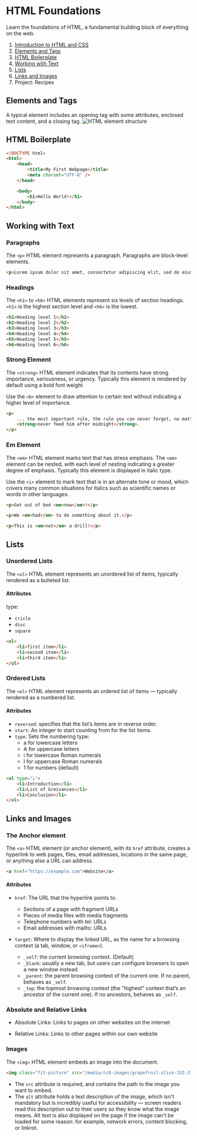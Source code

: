 # HTML Foundations

Learn the foundations of HTML, a fundamental building block of everything on the web.

1. [Introduction to HTML and CSS](#introduction-to-html-and-css)
2. [Elements and Tags](#elements-and-tags)
3. [HTML Boilerplate](#html-boilerplate)
4. [Working with Text](#working-with-text)
5. [Lists](#lists)
6. [Links and Images](#links-and-images)
7. Project: Recipes

## Elements and Tags

A typical element includes an opening tag with some attributes, enclosed text content, and a closing tag.
![HTML element structure](https://developer.mozilla.org/en-US/docs/Glossary/Element/anatomy-of-an-html-element.png)

## HTML Boilerplate

```html
<!DOCTYPE html>
<html>
	<head>
		<title>My First Webpage</title>
		<meta charset="UTF-8" />
	</head>

	<body>
		<h1>Hello World!</h1>
	</body>
</html>
```

## Working with Text

### Paragraphs

The `<p>` HTML element represents a paragraph. Paragraphs are block-level elements.

```html
<p>Lorem ipsum dolor sit amet, consectetur adipiscing elit, sed do eiusmod tempor incididunt ut labore et dolore magna aliqua.</p>
```

### Headings

The `<h1>` to `<h6>` HTML elements represent six levels of section headings. `<h1>` is the highest section level and `<h6>` is the lowest.

```html
<h1>Heading level 1</h1>
<h2>Heading level 2</h2>
<h3>Heading level 3</h3>
<h4>Heading level 4</h4>
<h5>Heading level 5</h5>
<h6>Heading level 6</h6>
```

### Strong Element

The `<strong>` HTML element indicates that its contents have strong importance, seriousness, or urgency. Typically this element is rendered by default using a bold font weight.

Use the `<b>` element to draw attention to certain text without indicating a higher level of importance.

```html
<p>
	... the most important rule, the rule you can never forget, no matter how much he cries, no matter how much he begs:
	<strong>never feed him after midnight</strong>.
</p>
```

### Em Element

The `<em>` HTML element marks text that has stress emphasis. The `<em>` element can be nested, with each level of nesting indicating a greater degree of emphasis. Typically this element is displayed in italic type.

Use the `<i>` element to mark text that is in an alternate tone or mood, which covers many common situations for italics such as scientific names or words in other languages.

```html
<p>Get out of bed <em>now</em>!</p>

<p>We <em>had</em> to do something about it.</p>

<p>This is <em>not</em> a drill!</p>
```

## Lists

### Unordered Lists

The `<ul>` HTML element represents an unordered list of items, typically rendered as a bulleted list.

#### Attributes

type:

-   `cricle`
-   `disc`
-   `square`

```html
<ul>
	<li>first item</li>
	<li>second item</li>
	<li>third item</li>
</ul>
```

### Ordered Lists

The `<ol>` HTML element represents an ordered list of items — typically rendered as a numbered list.

#### Attributes

-   `reversed`: specifies that the list’s items are in reverse order.
-   `start`: An integer to start counting from for the list items.
-   `type`: Sets the numbering type:
    -   a for lowercase letters
    -   A for uppercase letters
    -   i for lowercase Roman numerals
    -   I for uppercase Roman numerals
    -   1 for numbers (default)

```html
<ol type="i">
	<li>Introduction</li>
	<li>List of Greivances</li>
	<li>Conclusion</li>
</ol>
```

## Links and Images

### The Anchor element

The `<a>` HTML element (or anchor element), with its `href` attribute, creates a hyperlink to web pages, files, email addresses, locations in the same page, or anything else a URL can address.

```html
<a href="https://example.com">Website</a>
```

#### Attributes

-   `href`: The URL that the hyperlink points to.
    -   Sections of a page with fragment URLs
    -   Pieces of media files with media fragments
    -   Telephone numbers with tel: URLs
    -   Email addresses with mailto: URLs
-   `target`: Where to display the linked URL, as the name for a browsing context (a tab, window, or `<iframe>`).

    -   `_self`: the current browsing context. (Default)
    -   `_blank`: usually a new tab, but users can configure browsers to open a new window instead.
    -   `_parent`: the parent browsing context of the current one. If no parent, behaves as `_self`.
    -   `_top`: the topmost browsing context (the "highest" context that’s an ancestor of the current one). If no ancestors, behaves as `_self`.

### Absolute and Relative Links

-   Absolute Links: Links to pages on other websites on the internet

-   Relative Links: Links to other pages within our own website

### Images

The `<img>` HTML element embeds an image into the document.

```html
<img class="fit-picture" src="/media/cc0-images/grapefruit-slice-332-332.jpg" alt="Grapefruit slice atop a pile of other slices" />
```

-   The `src` attribute is required, and contains the path to the image you want to embed.
-   The `alt` attribute holds a text description of the image, which isn't mandatory but is incredibly useful for accessibility — screen readers read this description out to their users so they know what the image means. Alt text is also displayed on the page if the image can't be loaded for some reason: for example, network errors, content blocking, or linkrot.
